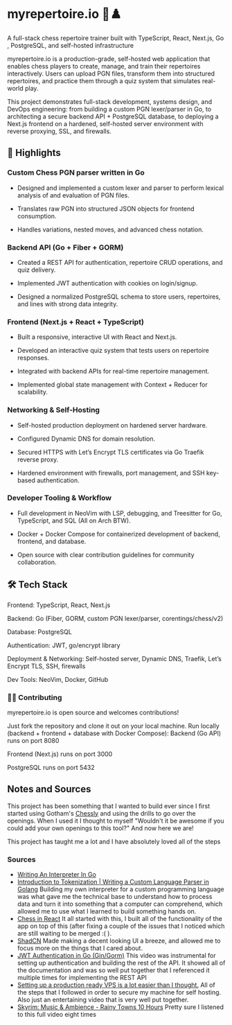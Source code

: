 # myrepertoire.io 🎼♟️

A full-stack chess repertoire trainer built with TypeScript, React, Next.js, Go
, PostgreSQL, and self-hosted infrastructure

myrepertoire.io is a production-grade, self-hosted web application that enables
chess players to create, manage, and train their repertoires interactively.
Users can upload PGN files, transform them into structured repertoires, and
practice them through a quiz system that simulates real-world play.

This project demonstrates full-stack development, systems design, and DevOps
engineering: from building a custom PGN lexer/parser in Go, to architecting a
secure backend API + PostgreSQL database, to deploying a Next.js frontend on a
hardened, self-hosted server environment with reverse proxying, SSL, and firewalls.

## 🚀 Highlights

### Custom Chess PGN parser written in Go

- Designed and implemented a custom lexer and parser to perform lexical analysis
  of and evaluation of PGN files.

- Translates raw PGN into structured JSON objects for frontend consumption.

- Handles variations, nested moves, and advanced chess notation.

### Backend API (Go + Fiber + GORM)

- Created a REST API for authentication, repertoire CRUD operations, and quiz
  delivery.

- Implemented JWT authentication with cookies on login/signup.

- Designed a normalized PostgreSQL schema to store users, repertoires, and lines
  with strong data integrity.

### Frontend (Next.js + React + TypeScript)

- Built a responsive, interactive UI with React and Next.js.

- Developed an interactive quiz system that tests users on repertoire responses.

- Integrated with backend APIs for real-time repertoire management.

- Implemented global state management with Context + Reducer for scalability.

### Networking & Self-Hosting

- Self-hosted production deployment on hardened server hardware.

- Configured Dynamic DNS for domain resolution.

- Secured HTTPS with Let’s Encrypt TLS certificates via Go Traefik reverse proxy.

- Hardened environment with firewalls, port management, and SSH key-based
  authentication.

### Developer Tooling & Workflow

- Full development in NeoVim with LSP, debugging, and Treesitter for Go,
  TypeScript, and SQL (All on Arch BTW).

- Docker + Docker Compose for containerized development of backend, frontend,
  and database.

- Open source with clear contribution guidelines for community collaboration.

## 🛠️ Tech Stack

Frontend: TypeScript, React, Next.js

Backend: Go (Fiber, GORM, custom PGN lexer/parser, corentings/chess/v2)

Database: PostgreSQL

Authentication: JWT, go/encrypt library

Deployment & Networking: Self-hosted server, Dynamic DNS, Traefik, Let’s
Encrypt TLS, SSH, firewalls

Dev Tools: NeoVim, Docker, GitHub

### 🧑‍💻 Contributing

myrepertoire.io is open source and welcomes contributions!

Just fork the repository and clone it out on your local machine.
Run locally (backend + frontend + database with Docker Compose):
Backend (Go API) runs on port 8080

Frontend (Next.js) runs on port 3000

PostgreSQL runs on port 5432

## Notes and Sources

This project has been something that I wanted to build ever since I first
started using Gotham's [Chessly](https://chessly.com) and using the drills to go
over the openings. When I used it I thought to myself "Wouldn't it be awesome if
you could add your own openings to this tool?" And now here we are!

This project has taught me a lot and I have absolutely loved all of the steps

### Sources

- [Writing An Interpreter In Go](https://interpreterbook.com/)
- [Introduction to Tokenization | Writing a Custom Language Parser in Golang](https://youtu.be/V77J9l8N-P8?si=4IvABR0VSai87v3K)
  Building my own interpreter for a custom programming language was what gave me
  the technical base to understand how to process data and turn it into
  something that a computer can comprehend, which allowed me to use what I
  learned to build something hands on.
- [Chess in React](https://www.youtube.com/watch?v=jS9elCC2hPQ)
  It all started with this, I built all of the functionality of the app on top
  of this (after fixing a couple of the issues that I noticed which are still
  waiting to be merged :( ).
- [ShadCN](https://ui.shadcn.com/)
  Made making a decent looking UI a breeze, and allowed me to focus more on the
  things that I cared about.
- [JWT Authentication in Go (Gin/Gorm)](https://youtu.be/ma7rUS_vW9M?si=yrRS3YV-0hjOR9GO)
  This video was instrumental for setting up authentication and building the
  rest of the API. It showed all of the documentation and was so well put
  together that I referenced it multiple times for implementing the REST API
- [Setting up a production ready VPS is a lot easier than I thought.](https://youtu.be/F-9KWQByeU0?si=zsfz8yHdTL1fwdCz)
  All of the steps that I followed in order to secure my machine for self
  hosting. Also just an entertaining video that is very well put together.
- [Skyrim: Music & Ambience - Rainy Towns 10 Hours](https://youtu.be/Eveef36s_Wc?si=EF4asP_9WyH_L9dM)
  Pretty sure I listened to this full video eight times
